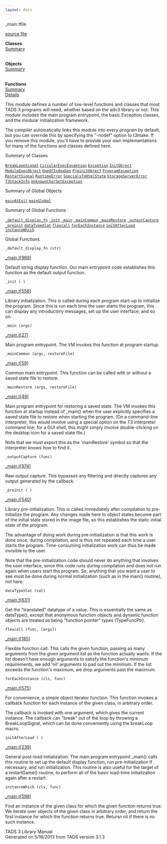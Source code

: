 ```yaml
---
layout: docs
---
```

<span class="title">\_main.t</span><span class="type">file</span>

[source file](../source/_main.t.html)

**Classes**  
[Summary](#_ClassSummary_)  
 

**Objects**  
[Summary](#_ObjectSummary_)  
 

**Functions**  
[Summary](#_FunctionSummary_)  
[Details](#_Functions_)



This module defines a number of low-level functions and classes that
most TADS 3 programs will need, whether based on the adv3 library or
not. This module includes the main program entrypoint, the basic
Exception classes, and the modular initialization framework.

The compiler automatically links this module into every program by
default, but you can override this by specifying the "-nodef" option to
t3make. If you remove this module, you'll have to provide your own
implementations for many of the functions and classes defined here.



<span id="_ClassSummary_"></span>



<span class="hdln">Summary of Classes</span>  



[`BreakLoopSignal`](../object/BreakLoopSignal.html) [`CircularExecException`](../object/CircularExecException.html) [`Exception`](../object/Exception.html) [`InitObject`](../object/InitObject.html) [`ModuleExecObject`](../object/ModuleExecObject.html) [`OneOfIndexGen`](../object/OneOfIndexGen.html) [`PreinitObject`](../object/PreinitObject.html) [`ProgramException`](../object/ProgramException.html) [`RestartSignal`](../object/RestartSignal.html) [`RuntimeError`](../object/RuntimeError.html) [`SpecialsToHtmlState`](../object/SpecialsToHtmlState.html) [`StorageServerError`](../object/StorageServerError.html) [`T3StackInfo`](../object/T3StackInfo.html) [`UnknownCharSetException`](../object/UnknownCharSetException.html)
<span id="_ObjectSummary_"></span>



<span class="hdln">Summary of Global Objects</span>  



[`mainAtExit`](../object/mainAtExit.html) [`mainGlobal`](../object/mainGlobal.html)
<span id="FunctionSummary_"></span>



<span class="hdln">Summary of Global Functions</span>  



[`_default_display_fn`](#_default_display_fn) [`_init`](#_init) [`_main`](#_main) [`_mainCommon`](#_mainCommon) [`_mainRestore`](#_mainRestore) [`_outputCapture`](#_outputCapture) [`_preinit`](#_preinit) [`dataTypeXlat`](#dataTypeXlat) [`flexcall`](#flexcall) [`forEachInstance`](#forEachInstance) [`initAfterLoad`](#initAfterLoad) [`instanceWhich`](#instanceWhich)

<span id="_Functions_"></span>



<span class="hdln">Global Functions</span>  



<span id="_default_display_fn"></span>

`_default_display_fn (str)`

[\_main.t](../file/_main.t.html)\[[968](../source/_main.t.html#968)\]



Default string display function. Our main entrypoint code establishes
this function as the default output function.



<span id="_init"></span>

`_init ( )`

[\_main.t](../file/_main.t.html)\[[558](../source/_main.t.html#558)\]



Library initialization. This is called during each program start-up to
initialize the program. Since this is run each time the user starts the
program, this can display any introductory messages, set up the user
interface, and so on.



<span id="_main"></span>

`_main (args)`

[\_main.t](../file/_main.t.html)\[[27](../source/_main.t.html#27)\]



Main program entrypoint. The VM invokes this function at program
startup.



<span id="_mainCommon"></span>

`_mainCommon (args, restoreFile)`

[\_main.t](../file/_main.t.html)\[[59](../source/_main.t.html#59)\]



Common main entrypoint. This function can be called with or without a
saved state file to restore.



<span id="_mainRestore"></span>

`_mainRestore (args, restoreFile)`

[\_main.t](../file/_main.t.html)\[[49](../source/_main.t.html#49)\]



Main program entrypoint for restoring a saved state. The VM invokes this
function at startup instead of \_main() when the user explicitly
specifies a saved state file to restore when starting the program. (On a
command-line interpreter, this would involve using a special option on
the T3 interpreter command line; for a GUI shell, this might simply
involve double-clicking on the desktop icon for a saved state file.)

Note that we must export this as the 'mainRestore' symbol so that the
interpreter knows how to find it.



<span id="_outputCapture"></span>

`_outputCapture (func)`

[\_main.t](../file/_main.t.html)\[[974](../source/_main.t.html#974)\]



Raw output capture. This bypasses any filtering and directly captures
any output generated by the callback.



<span id="_preinit"></span>

`_preinit ( )`

[\_main.t](../file/_main.t.html)\[[540](../source/_main.t.html#540)\]



Library pre-initialization. This is called immediately after compilation
to pre-initialize the program. Any changes made here to object states
become part of the initial state stored in the image file, so this
establishes the static initial state of the program.

The advantage of doing work during pre-initialization is that this work
is done once, during compilation, and is thus not repeated each time a
user starts the program. Time-consuming initialization work can thus be
made invisible to the user.

Note that the pre-initialization code should never do anything that
involves the user interface, since this code runs during compilation and
does not run again when users start the program. So, anything that you
want a user to see must be done during normal initialization (such as in
the main() routine), not here.



<span id="dataTypeXlat"></span>

`dataTypeXlat (val)`

[\_main.t](../file/_main.t.html)\[[631](../source/_main.t.html#631)\]



Get the "translated" datatype of a value. This is essentially the same
as dataType(), except that anonymous function objects and dynamic
function objects are treated as being "function pointer" types
(TypeFuncPtr).



<span id="flexcall"></span>

`flexcall (func, [args])`

[\_main.t](../file/_main.t.html)\[[185](../source/_main.t.html#185)\]



Flexible function call. This calls the given function, passing as many
arguments from the given argument list as the function actually wants.
If the list doesn't have enough arguments to satisfy the function's
minimum requirements, we add 'nil' arguments to pad out the minimum. If
the list exceeds the function's maximum, we drop arguments past the
maximum.



<span id="forEachInstance"></span>

`forEachInstance (cls, func)`

[\_main.t](../file/_main.t.html)\[[575](../source/_main.t.html#575)\]



For convenience, a simple object iterator function. This function
invokes a callback function for each instance of the given class, in
arbitrary order.

The callback is invoked with one argument, which gives the current
instance. The callback can "break" out of the loop by throwing a
BreakLoopSignal, which can be done conveniently using the breakLoop
macro.



<span id="initAfterLoad"></span>

`initAfterLoad ( )`

[\_main.t](../file/_main.t.html)\[[239](../source/_main.t.html#239)\]



General post-load initialization. The main program entrypoint \_main()
calls this routine to set up the default display function, run
pre-initialization if necessary, and run initialization. This routine is
also useful for the target of a restartGame() routine, to perform all of
the basic load-time initialization again after a restart.



<span id="instanceWhich"></span>

`instanceWhich (cls, func)`

[\_main.t](../file/_main.t.html)\[[598](../source/_main.t.html#598)\]



Find an instance of the given class for which the given function returns
true. We iterate over objects of the given class in arbitrary order, and
return the first instance for which the function returns true. Retursn
nil if there is no such instance.





TADS 3 Library Manual  
Generated on 5/16/2013 from TADS version 3.1.3


